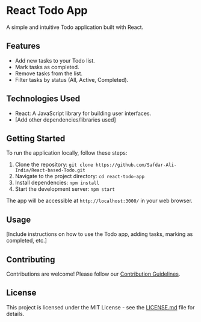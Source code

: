 # React Todo App

A simple and intuitive Todo application built with React.

## Features

- Add new tasks to your Todo list.
- Mark tasks as completed.
- Remove tasks from the list.
- Filter tasks by status (All, Active, Completed).

## Technologies Used

- React: A JavaScript library for building user interfaces.
- [Add other dependencies/libraries used]

## Getting Started

To run the application locally, follow these steps:

1. Clone the repository: `git clone https://github.com/Safdar-Ali-India/React-based-Todo.git`
2. Navigate to the project directory: `cd react-todo-app`
3. Install dependencies: `npm install`
4. Start the development server: `npm start`

The app will be accessible at `http://localhost:3000/` in your web browser.

## Usage

[Include instructions on how to use the Todo app, adding tasks, marking as completed, etc.]

## Contributing

Contributions are welcome! Please follow our [Contribution Guidelines](CONTRIBUTING.md).

## License

This project is licensed under the MIT License - see the [LICENSE.md](LICENSE.md) file for details.

